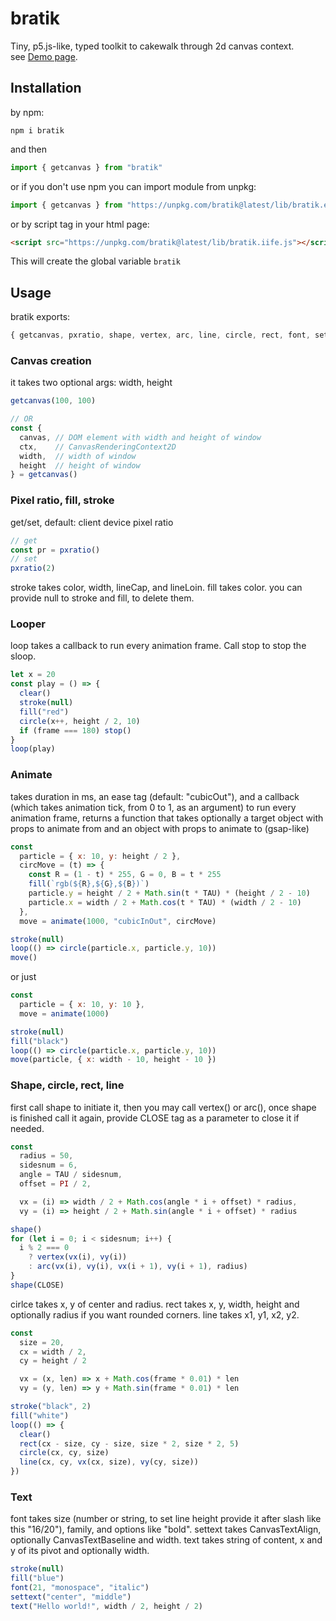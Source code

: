 # bratik
Tiny, p5.js-like, typed toolkit to cakewalk through 2d canvas context.  
see [Demo page](https://foretoo.github.io/bratik).

## Installation

by npm:
```
npm i bratik
```
and then
```javascript
import { getcanvas } from "bratik"
```
or if you don't use npm you can import module from unpkg:
```javascript
import { getcanvas } from "https://unpkg.com/bratik@latest/lib/bratik.es.js"
```
or by script tag in your html page:
```html
<script src="https://unpkg.com/bratik@latest/lib/bratik.iife.js"></script>
```
This will create the global variable `bratik`

## Usage

bratik exports:
```javascript
{ getcanvas, pxratio, shape, vertex, arc, line, circle, rect, font, settext, text, fill, stroke, clear, frame, loop, stop, looping, animate, CLOSE, PI, TAU }
```
### Canvas creation
it takes two optional args: width, height
```javascript
getcanvas(100, 100)

// OR
const {
  canvas, // DOM element with width and height of window
  ctx,    // CanvasRenderingContext2D
  width,  // width of window
  height  // height of window
} = getcanvas()
```
### Pixel ratio, fill, stroke
get/set, default: client device pixel ratio
```javascript
// get
const pr = pxratio()
// set
pxratio(2)
```
stroke takes color, width, lineCap, and lineLoin. fill takes color. you can provide null to stroke and fill, to delete them.
### Looper
loop takes a callback to run every animation frame. Call stop to stop the sloop.
```javascript
let x = 20
const play = () => {
  clear()
  stroke(null)
  fill("red")
  circle(x++, height / 2, 10)
  if (frame === 180) stop()
}
loop(play)
```
### Animate
takes duration in ms, an ease tag (default: "cubicOut"), and a callback (which takes animation tick, from 0 to 1, as an argument) to run every animation frame, returns a function that takes optionally a target object with props to animate from and an object with props to animate to (gsap-like)
```javascript
const
  particle = { x: 10, y: height / 2 },
  circMove = (t) => {
    const R = (1 - t) * 255, G = 0, B = t * 255
    fill(`rgb(${R},${G},${B})`)
    particle.y = height / 2 + Math.sin(t * TAU) * (height / 2 - 10)
    particle.x = width / 2 + Math.cos(t * TAU) * (width / 2 - 10)
  },
  move = animate(1000, "cubicInOut", circMove)

stroke(null)
loop(() => circle(particle.x, particle.y, 10))
move()
```
or just
```javascript
const
  particle = { x: 10, y: 10 },
  move = animate(1000)

stroke(null)
fill("black")
loop(() => circle(particle.x, particle.y, 10))
move(particle, { x: width - 10, height - 10 })
```
### Shape, circle, rect, line
first call shape to initiate it, then you may call vertex() or arc(), once shape is finished call it again, provide CLOSE tag as a parameter to close it if needed.
```javascript
const
  radius = 50,
  sidesnum = 6,
  angle = TAU / sidesnum,
  offset = PI / 2,

  vx = (i) => width / 2 + Math.cos(angle * i + offset) * radius,
  vy = (i) => height / 2 + Math.sin(angle * i + offset) * radius

shape()
for (let i = 0; i < sidesnum; i++) {
  i % 2 === 0
    ? vertex(vx(i), vy(i))
    : arc(vx(i), vy(i), vx(i + 1), vy(i + 1), radius)
}
shape(CLOSE)
```
cirlce takes x, y of center and radius. rect takes x, y, width, height and optionally radius if you want rounded corners. line takes x1, y1, x2, y2.
```javascript
const
  size = 20,
  cx = width / 2,
  cy = height / 2

  vx = (x, len) => x + Math.cos(frame * 0.01) * len
  vy = (y, len) => y + Math.sin(frame * 0.01) * len

stroke("black", 2)
fill("white")
loop(() => {
  clear()
  rect(cx - size, cy - size, size * 2, size * 2, 5)
  circle(cx, cy, size)
  line(cx, cy, vx(cx, size), vy(cy, size))
})
```
### Text
font takes size (number or string, to set line height provide it after slash like this "16/20"), family, and options like "bold". settext takes CanvasTextAlign, optionally CanvasTextBaseline and width. text takes string of content, x and y of its pivot and optionally width.
```javascript
stroke(null)
fill("blue")
font(21, "monospace", "italic")
settext("center", "middle")
text("Hello world!", width / 2, height / 2)
```